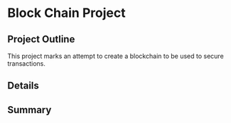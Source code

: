 # Block Chain Project

## Project Outline

This project marks an attempt to create a blockchain to be used to secure transactions.

## Details

## Summary

